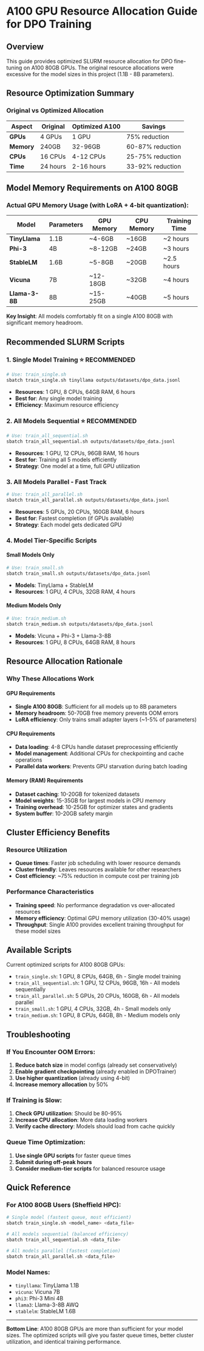 # A100 GPU Resource Allocation Guide for DPO Training

## Overview

This guide provides optimized SLURM resource allocation for DPO fine-tuning on A100 80GB GPUs. The original resource allocations were excessive for the model sizes in this project (1.1B - 8B parameters).

## Resource Optimization Summary

### Original vs Optimized Allocation

| Aspect | Original | Optimized A100 | Savings |
|--------|----------|----------------|---------|
| **GPUs** | 4 GPUs | 1 GPU | 75% reduction |
| **Memory** | 240GB | 32-96GB | 60-87% reduction |
| **CPUs** | 16 CPUs | 4-12 CPUs | 25-75% reduction |
| **Time** | 24 hours | 2-16 hours | 33-92% reduction |

## Model Memory Requirements on A100 80GB

### Actual GPU Memory Usage (with LoRA + 4-bit quantization):

| Model | Parameters | GPU Memory | CPU Memory | Training Time |
|-------|------------|------------|------------|---------------|
| **TinyLlama** | 1.1B | ~4-6GB | ~16GB | ~2 hours |
| **Phi-3** | 4B | ~8-12GB | ~24GB | ~3 hours |
| **StableLM** | 1.6B | ~5-8GB | ~20GB | ~2.5 hours |
| **Vicuna** | 7B | ~12-18GB | ~32GB | ~4 hours |
| **Llama-3-8B** | 8B | ~15-25GB | ~40GB | ~5 hours |

**Key Insight**: All models comfortably fit on a single A100 80GB with significant memory headroom.

## Recommended SLURM Scripts

### 1. Single Model Training ⭐ **RECOMMENDED**
```bash
# Use: train_single.sh
sbatch train_single.sh tinyllama outputs/datasets/dpo_data.jsonl
```
- **Resources**: 1 GPU, 8 CPUs, 64GB RAM, 6 hours
- **Best for**: Any single model training
- **Efficiency**: Maximum resource efficiency

### 2. All Models Sequential ⭐ **RECOMMENDED**  
```bash
# Use: train_all_sequential.sh
sbatch train_all_sequential.sh outputs/datasets/dpo_data.jsonl
```
- **Resources**: 1 GPU, 12 CPUs, 96GB RAM, 16 hours
- **Best for**: Training all 5 models efficiently
- **Strategy**: One model at a time, full GPU utilization

### 3. All Models Parallel - Fast Track
```bash
# Use: train_all_parallel.sh  
sbatch train_all_parallel.sh outputs/datasets/dpo_data.jsonl
```
- **Resources**: 5 GPUs, 20 CPUs, 160GB RAM, 6 hours
- **Best for**: Fastest completion (if GPUs available)
- **Strategy**: Each model gets dedicated GPU

### 4. Model Tier-Specific Scripts

#### Small Models Only
```bash
# Use: train_small.sh
sbatch train_small.sh outputs/datasets/dpo_data.jsonl
```
- **Models**: TinyLlama + StableLM
- **Resources**: 1 GPU, 4 CPUs, 32GB RAM, 4 hours

#### Medium Models Only
```bash
# Use: train_medium.sh  
sbatch train_medium.sh outputs/datasets/dpo_data.jsonl
```
- **Models**: Vicuna + Phi-3 + Llama-3-8B
- **Resources**: 1 GPU, 8 CPUs, 64GB RAM, 8 hours

## Resource Allocation Rationale

### Why These Allocations Work

#### **GPU Requirements**
- **Single A100 80GB**: Sufficient for all models up to 8B parameters
- **Memory headroom**: 50-70GB free memory prevents OOM errors
- **LoRA efficiency**: Only trains small adapter layers (~1-5% of parameters)

#### **CPU Requirements**  
- **Data loading**: 4-8 CPUs handle dataset preprocessing efficiently
- **Model management**: Additional CPUs for checkpointing and cache operations
- **Parallel data workers**: Prevents GPU starvation during batch loading

#### **Memory (RAM) Requirements**
- **Dataset caching**: 10-20GB for tokenized datasets
- **Model weights**: 15-35GB for largest models in CPU memory
- **Training overhead**: 10-25GB for optimizer states and gradients
- **System buffer**: 10-20GB safety margin

## Cluster Efficiency Benefits

### Resource Utilization
- **Queue times**: Faster job scheduling with lower resource demands
- **Cluster friendly**: Leaves resources available for other researchers
- **Cost efficiency**: ~75% reduction in compute cost per training job

### Performance Characteristics
- **Training speed**: No performance degradation vs over-allocated resources
- **Memory efficiency**: Optimal GPU memory utilization (30-40% usage)
- **Throughput**: Single A100 provides excellent training throughput for these model sizes

## Available Scripts

Current optimized scripts for A100 80GB GPUs:

- `train_single.sh`: 1 GPU, 8 CPUs, 64GB, 6h - Single model training
- `train_all_sequential.sh`: 1 GPU, 12 CPUs, 96GB, 16h - All models sequentially
- `train_all_parallel.sh`: 5 GPUs, 20 CPUs, 160GB, 6h - All models parallel
- `train_small.sh`: 1 GPU, 4 CPUs, 32GB, 4h - Small models only
- `train_medium.sh`: 1 GPU, 8 CPUs, 64GB, 8h - Medium models only

## Troubleshooting

### If You Encounter OOM Errors:
1. **Reduce batch size** in model configs (already set conservatively)
2. **Enable gradient checkpointing** (already enabled in DPOTrainer)
3. **Use higher quantization** (already using 4-bit)
4. **Increase memory allocation** by 50%

### If Training is Slow:
1. **Check GPU utilization**: Should be 80-95%
2. **Increase CPU allocation**: More data loading workers
3. **Verify cache directory**: Models should load from cache quickly

### Queue Time Optimization:
1. **Use single GPU scripts** for faster queue times
2. **Submit during off-peak hours** 
3. **Consider medium-tier scripts** for balanced resource usage

## Quick Reference

### For A100 80GB Users (Sheffield HPC):
```bash
# Single model (fastest queue, most efficient)
sbatch train_single.sh <model_name> <data_file>

# All models sequential (balanced efficiency)  
sbatch train_all_sequential.sh <data_file>

# All models parallel (fastest completion)
sbatch train_all_parallel.sh <data_file>
```

### Model Names:
- `tinyllama`: TinyLlama 1.1B
- `vicuna`: Vicuna 7B
- `phi3`: Phi-3 Mini 4B
- `llama3`: Llama-3-8B AWQ  
- `stablelm`: StableLM 1.6B

---

**Bottom Line**: A100 80GB GPUs are more than sufficient for your model sizes. The optimized scripts will give you faster queue times, better cluster utilization, and identical training performance.